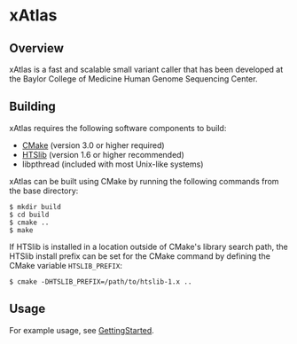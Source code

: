 # xAtlas

## Overview

xAtlas is a fast and scalable small variant caller that has been developed
at the Baylor College of Medicine Human Genome Sequencing Center.

## Building

xAtlas requires the following software components to build:

- [CMake](https://cmake.org/) (version 3.0 or higher required)
- [HTSlib](https://github.com/samtools/htslib) (version 1.6 or higher
recommended)
- libpthread (included with most Unix-like systems)

xAtlas can be built using CMake by running the following commands from the base
directory:

    $ mkdir build
    $ cd build
    $ cmake ..
    $ make

If HTSlib is installed in a location outside of CMake's library search path,
the HTSlib install prefix can be set for the CMake command by defining the
CMake variable `HTSLIB_PREFIX`:

    $ cmake -DHTSLIB_PREFIX=/path/to/htslib-1.x ..

## Usage

For example usage, see [GettingStarted](doc/GettingStarted.md).
